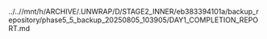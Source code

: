 ../..//mnt/h/ARCHIVE/.UNWRAP/D/STAGE2_INNER/eb383394101a/backup_repository/phase5_5_backup_20250805_103905/DAY1_COMPLETION_REPORT.md
